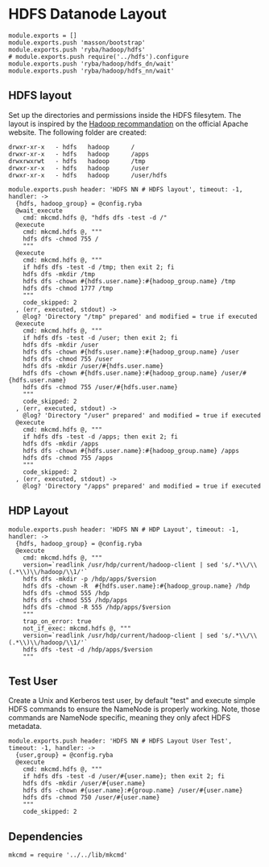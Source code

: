 # HDFS Datanode Layout

    module.exports = []
    module.exports.push 'masson/bootstrap'
    module.exports.push 'ryba/hadoop/hdfs'
    # module.exports.push require('../hdfs').configure
    module.exports.push 'ryba/hadoop/hdfs_dn/wait'
    module.exports.push 'ryba/hadoop/hdfs_nn/wait'

## HDFS layout

Set up the directories and permissions inside the HDFS filesytem. The layout is inspired by the
[Hadoop recommandation](http://hadoop.apache.org/docs/r2.1.0-beta/hadoop-project-dist/hadoop-common/ClusterSetup.html)
on the official Apache website. The following folder are created:

```
drwxr-xr-x   - hdfs   hadoop      /
drwxr-xr-x   - hdfs   hadoop      /apps
drwxrwxrwt   - hdfs   hadoop      /tmp
drwxr-xr-x   - hdfs   hadoop      /user
drwxr-xr-x   - hdfs   hadoop      /user/hdfs
```

    module.exports.push header: 'HDFS NN # HDFS layout', timeout: -1, handler: ->
      {hdfs, hadoop_group} = @config.ryba
      @wait_execute
        cmd: mkcmd.hdfs @, "hdfs dfs -test -d /"
      @execute
        cmd: mkcmd.hdfs @, """
        hdfs dfs -chmod 755 /
        """
      @execute
        cmd: mkcmd.hdfs @, """
        if hdfs dfs -test -d /tmp; then exit 2; fi
        hdfs dfs -mkdir /tmp
        hdfs dfs -chown #{hdfs.user.name}:#{hadoop_group.name} /tmp
        hdfs dfs -chmod 1777 /tmp
        """
        code_skipped: 2
      , (err, executed, stdout) ->
        @log? 'Directory "/tmp" prepared' and modified = true if executed
      @execute
        cmd: mkcmd.hdfs @, """
        if hdfs dfs -test -d /user; then exit 2; fi
        hdfs dfs -mkdir /user
        hdfs dfs -chown #{hdfs.user.name}:#{hadoop_group.name} /user
        hdfs dfs -chmod 755 /user
        hdfs dfs -mkdir /user/#{hdfs.user.name}
        hdfs dfs -chown #{hdfs.user.name}:#{hadoop_group.name} /user/#{hdfs.user.name}
        hdfs dfs -chmod 755 /user/#{hdfs.user.name}
        """
        code_skipped: 2
      , (err, executed, stdout) ->
        @log? 'Directory "/user" prepared' and modified = true if executed
      @execute
        cmd: mkcmd.hdfs @, """
        if hdfs dfs -test -d /apps; then exit 2; fi
        hdfs dfs -mkdir /apps
        hdfs dfs -chown #{hdfs.user.name}:#{hadoop_group.name} /apps
        hdfs dfs -chmod 755 /apps
        """
        code_skipped: 2
      , (err, executed, stdout) ->
        @log? 'Directory "/apps" prepared' and modified = true if executed

## HDP Layout

    module.exports.push header: 'HDFS NN # HDP Layout', timeout: -1, handler: ->
      {hdfs, hadoop_group} = @config.ryba
      @execute
        cmd: mkcmd.hdfs @, """
        version=`readlink /usr/hdp/current/hadoop-client | sed 's/.*\\/\\(.*\\)\\/hadoop/\\1/'`
        hdfs dfs -mkdir -p /hdp/apps/$version
        hdfs dfs -chown -R  #{hdfs.user.name}:#{hadoop_group.name} /hdp
        hdfs dfs -chmod 555 /hdp
        hdfs dfs -chmod 555 /hdp/apps
        hdfs dfs -chmod -R 555 /hdp/apps/$version
        """
        trap_on_error: true
        not_if_exec: mkcmd.hdfs @, """
        version=`readlink /usr/hdp/current/hadoop-client | sed 's/.*\\/\\(.*\\)\\/hadoop/\\1/'`
        hdfs dfs -test -d /hdp/apps/$version
        """

## Test User

Create a Unix and Kerberos test user, by default "test" and execute simple HDFS commands to ensure
the NameNode is properly working. Note, those commands are NameNode specific, meaning they only
afect HDFS metadata.

    module.exports.push header: 'HDFS NN # HDFS Layout User Test', timeout: -1, handler: ->
      {user,group} = @config.ryba
      @execute
        cmd: mkcmd.hdfs @, """
        if hdfs dfs -test -d /user/#{user.name}; then exit 2; fi
        hdfs dfs -mkdir /user/#{user.name}
        hdfs dfs -chown #{user.name}:#{group.name} /user/#{user.name}
        hdfs dfs -chmod 750 /user/#{user.name}
        """
        code_skipped: 2

## Dependencies

    mkcmd = require '../../lib/mkcmd'
